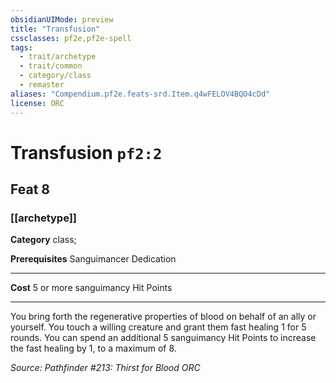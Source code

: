 ```yaml
---
obsidianUIMode: preview
title: "Transfusion"
cssclasses: pf2e,pf2e-spell
tags:
  - trait/archetype
  - trait/common
  - category/class
  - remaster
aliases: "Compendium.pf2e.feats-srd.Item.q4wFELOV4BQO4cDd"
license: ORC
---
```

# Transfusion `pf2:2`
## Feat 8
### [[archetype]]

**Category** class; 



**Prerequisites** Sanguimancer Dedication
* * *
**Cost** 5 or more sanguimancy Hit Points

* * *

You bring forth the regenerative properties of blood on behalf of an ally or yourself. You touch a willing creature and grant them fast healing 1 for 5 rounds. You can spend an additional 5 sanguimancy Hit Points to increase the fast healing by 1, to a maximum of 8.

*Source: Pathfinder #213: Thirst for Blood*
*ORC*